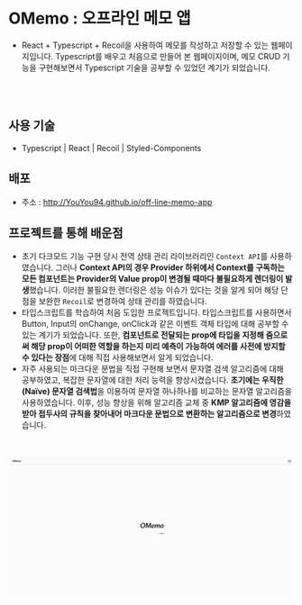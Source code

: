 # OMemo : 오프라인 메모 앱

- React + Typescript + Recoil을 사용하여 메모를 작성하고 저장할 수 있는 웹페이지입니다. Typescript를 배우고 처음으로 만들어 본 웹페이지이며, 메모 CRUD 기능을 구현해보면서 Typescript 기술을 공부할 수 있었던 계기가 되었습니다.

</br>
</br>

## 사용 기술

- Typescript | React | Recoil | Styled-Components

## 배포

- 주소 : http://YouYou94.github.io/off-line-memo-app

## 프로젝트를 통해 배운점

- 초기 다크모드 기능 구현 당시 전역 상태 관리 라이브러리인 `Context API`를 사용하였습니다. 그러나 **Context API의 경우 Provider 하위에서 Context를 구독하는 모든 컴포넌트는 Provider의 Value prop이 변경될 때마다 불필요하게 렌더링이 발생**했습니다. 이러한 불필요한 렌더링은 성능 이슈가 있다는 것을 알게 되어 해당 단점을 보완한 `Recoil`로 변경하여 상태 관리를 하였습니다.
- 타입스크립트를 학습하여 처음 도입한 프로젝트입니다. 타입스크립트를 사용하면서 Button, Input의 onChange, onClick과 같은 이벤트 객체 타입에 대해 공부할 수 있는 계기가 되었습니다. 또한, **컴포넌트로 전달되는 prop에 타입을 지정해 줌으로써 해당 prop이 어떠한 역할을 하는지 미리 예측이 가능하여 에러를 사전에 방지할 수 있다는 장점**에 대해 직접 사용해보면서 알게 되었습니다.
- 자주 사용되는 마크다운 문법을 직접 구현해 보면서 문자열 검색 알고리즘에 대해 공부하였고, 복잡한 문자열에 대한 처리 능력을 향상시켰습니다. **초기에는 우직한(Naïve) 문자열 검색법**을 이용하여 문자열 하나하나를 비교하는 문자열 알고리즘을 사용하였습니다. 이후, 성능 향상을 위해 알고리즘 교체 중 **KMP 알고리즘에 영감을 받아 접두사의 규칙을 찾아내어 마크다운 문법으로 변환하는 알고리즘으로 변경**하였습니다.

</br>
</br>

<img src='src/assets/readme/memoapp.png' alt="메모앱 시작화면">
